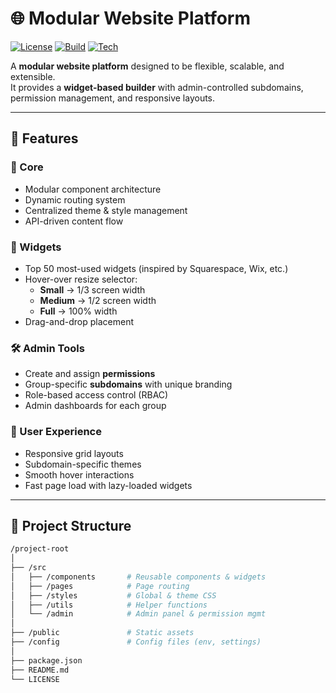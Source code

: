 # 🌐 Modular Website Platform

[![License](https://img.shields.io/badge/license-MIT-blue.svg)](./LICENSE)
[![Build](https://img.shields.io/badge/build-passing-brightgreen.svg)](#)
[![Tech](https://img.shields.io/badge/stack-React%20%7C%20Node.js%20%7C%20Supabase-ff69b4.svg)](#)

A **modular website platform** designed to be flexible, scalable, and extensible.  
It provides a **widget-based builder** with admin-controlled subdomains, permission management, and responsive layouts.  

---

## 🚀 Features

### 🔧 Core
- Modular component architecture
- Dynamic routing system
- Centralized theme & style management
- API-driven content flow

### 🧩 Widgets
- Top 50 most-used widgets (inspired by Squarespace, Wix, etc.)
- Hover-over resize selector:
  - **Small** → 1/3 screen width  
  - **Medium** → 1/2 screen width  
  - **Full** → 100% width
- Drag-and-drop placement

### 🛠 Admin Tools
- Create and assign **permissions**
- Group-specific **subdomains** with unique branding
- Role-based access control (RBAC)
- Admin dashboards for each group

### 🎨 User Experience
- Responsive grid layouts
- Subdomain-specific themes
- Smooth hover interactions
- Fast page load with lazy-loaded widgets

---

## 📂 Project Structure

```bash
/project-root
│
├── /src
│   ├── /components       # Reusable components & widgets
│   ├── /pages            # Page routing
│   ├── /styles           # Global & theme CSS
│   ├── /utils            # Helper functions
│   └── /admin            # Admin panel & permission mgmt
│
├── /public               # Static assets
├── /config               # Config files (env, settings)
│
├── package.json
├── README.md
└── LICENSE

